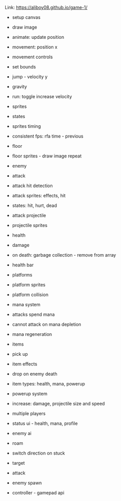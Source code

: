 Link: https://aliboy08.github.io/game-1/


* setup canvas
* draw image

* animate: update position
* movement: position x
* movement controls
* set bounds
* jump - velocity y
* gravity
* run: toggle increase velocity

* sprites
* states
* sprites timing
* consistent fps: rfa time - previous

* floor
* floor sprites - draw image repeat

* enemy
* attack
* attack hit detection
* attack sprites: effects, hit
* states: hit, hurt, dead

* attack projectile
* projectile sprites

* health
* damage
* on death: garbage collection - remove from array
* health bar

* platforms
* platform sprites
* platform collision

* mana system
* attacks spend mana
* cannot attack on mana depletion
* mana regeneration

* items
* pick up
* item effects
* drop on enemy death
* item types: health, mana, powerup

* powerup system
* increase: damage, projectile size and speed

* multiple players
* status ui - health, mana, profile

* enemy ai
* roam
* switch direction on stuck
* target
* attack
* enemy spawn

* controller - gamepad api
